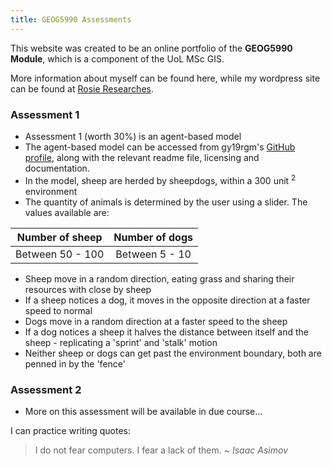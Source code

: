 ```yaml
---
title: GEOG5990 Assessments
---
```



This website was created to be an online portfolio of the **GEOG5990 Module**, which is a component of the UoL MSc GIS.

More information about myself can be found here, while my wordpress site can be found at [Rosie Researches](https://rosieresearches.wordpress.com/).


### Assessment 1

* Assessment 1 (worth 30%) is an agent-based model
* The agent-based model can be accessed from gy19rgm's [GitHub profile](https://github.com/gy19rgm), along with the relevant readme file, licensing and documentation.
* In the model, sheep are herded by sheepdogs, within a 300 unit <sup>2</sup> environment
* The quantity of animals is determined by the user using a slider. The values available are:

|Number of sheep|Number of dogs|
|---|:---:|
|Between 50 - 100|Between 5 - 10|

* Sheep move in a random direction, eating grass and sharing their resources with close by sheep
* If a sheep notices a dog, it moves in the opposite direction at a faster speed to normal
* Dogs move in a random direction at a faster speed to the sheep
* If a dog notices a sheep it halves the distance between itself and the sheep - replicating a 'sprint' and 'stalk'  motion
* Neither sheep or dogs can get past the environment boundary, both are penned in by the 'fence'


### Assessment 2

* More on this assessment will be available in due course...



I can practice writing quotes:
> I do not fear computers.
> I fear a lack of them.
> *~ Isaac Asimov*